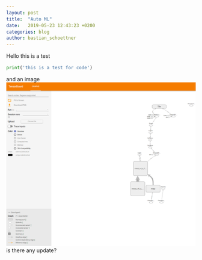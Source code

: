 ```yaml
---
layout: post
title:  "Auto ML"
date:   2019-05-23 12:43:23 +0200
categories: blog
author: bastian_schoettner
---
```

Hello this is a test
```python
print('this is a test for code')
```


and an image
![Model Graph in Tensorboard](/assets/board_graph_crop.png)
is there any update?
